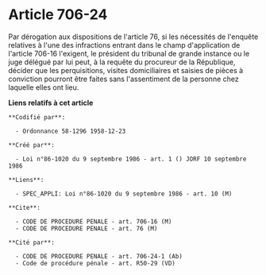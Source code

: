 # Article 706-24

Par dérogation aux dispositions de l'article 76, si les nécessités de l'enquête relatives à l'une des infractions entrant
dans le champ d'application de l'article 706-16 l'exigent, le président du tribunal de grande instance ou le juge délégué par
lui peut, à la requête du procureur de la République, décider que les perquisitions, visites domiciliaires et saisies de
pièces à conviction pourront être faites sans l'assentiment de la personne chez laquelle elles ont lieu.

**Liens relatifs à cet article**

	**Codifié par**:

	  - Ordonnance 58-1296 1958-12-23

	**Créé par**:

	  - Loi n°86-1020 du 9 septembre 1986 - art. 1 () JORF 10 septembre 1986

	**Liens**:

	  - SPEC_APPLI: Loi n°86-1020 du 9 septembre 1986 - art. 10 (M)

	**Cite**:

	  - CODE DE PROCEDURE PENALE - art. 706-16 (M)
	  - CODE DE PROCEDURE PENALE - art. 76 (M)

	**Cité par**:

	  - CODE DE PROCEDURE PENALE - art. 706-24-1 (Ab)
	  - Code de procédure pénale - art. R50-29 (VD)
